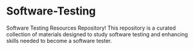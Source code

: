 # Software-Testing
Software Testing Resources Repository! This repository is a curated collection of materials designed to study software testing and enhancing skills needed to become a software tester.
